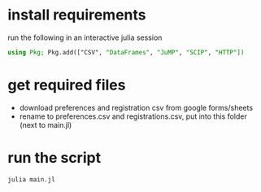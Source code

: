 # install requirements
run the following in an interactive julia session
```julia
using Pkg; Pkg.add(["CSV", "DataFrames", "JuMP", "SCIP", "HTTP"])
```

# get required files
- download preferences and registration csv from google forms/sheets
- rename to preferences.csv and registrations.csv, put into this folder (next to main.jl)

# run the script
```sh
julia main.jl
```
